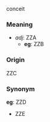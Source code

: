 conceit
### Meaning
+ _adj_: ZZA
	+ __eg__: ZZB

### Origin

ZZC

### Synonym

__eg__: ZZD

+ ZZE


